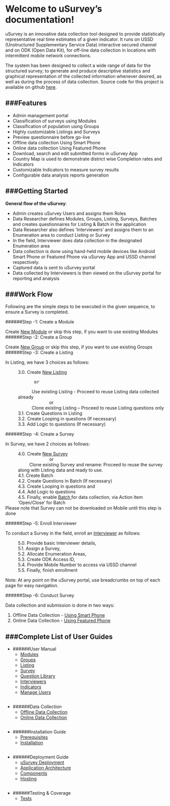 Welcome to uSurvey’s documentation!
========
uSurvey is an innovative data collection tool designed to provide statistically representative real time estimates of a given indicator. It runs on USSD (Unstructured Supplementary Service Data) interactive secured channel and on ODK (Open Data Kit), for off-line data collection in locations with intermittent mobile network connections.

The system has been designed to collect a wide range of data for the structured survey; to generate and produce descriptive statistics and graphical representation of the collected information whenever desired, as well as during the process of data collection.
Source code for this project is available on github [here](https://github.com/unicefuganda/uSurvey/ "github repo").

###Features
------

* Admin management portal
* Classification of surveys using Modules
* Classification of population using Groups
* Highly customizable Listings and Surveys
* Preview questionnaire before go-live
* Offline data collection Using Smart Phone
* Online data collection Using Featured Phone
* Download, search and edit submitted forms in uSurvey App
* Country Map is used to demonstrate district wise Completion rates and Indicators 
* Customizable Indicators to measure survey results
* Configurable data analysis reports generation

###Getting Started
------
**General flow of the uSurvey**:

* Admin creates uSurvey Users and assigns them Roles
* Data Researcher defines Modules, Groups, Listing, Surveys, Batches and creates questionnaires for Listing & Batch in the application
* Data Researcher also defines ‘Interviewers’ and assigns them to an Enumeration area to conduct Listing or Survey
* In the field, Interviewer does data collection in the designated Enumeration area
* Data collection is done using hand-held mobile devices like Android Smart Phone or Featured Phone via uSurvey App and USSD channel respectively.
* Captured data is sent to uSurvey portal
* Data collected by Interviewers is then viewed on the uSurvey portal for reporting and analysis

###Work Flow
------
Following are the simple steps to be executed in the given sequence, to ensure a Survey is completed.

######Step -1: Create a Module

Create [New Module](./User_Guides.md#modules) or skip this step, if you want to use existing Modules
######Step -2: Create a Group

Create [New Group](./User_Guides.md#groups) or skip this step, if you want to use existing Groups
######Step -3: Create a Listing 

In Listing, we have 3 choices as follows:

<dl>
<dd>3.0. Create <a href="./User_Guides/#listing">New Listing</a>
   <pre>      or</pre>
         &nbsp&nbsp&nbsp&nbsp&nbsp&nbsp&nbsp&nbsp&nbsp&nbsp Use existing Listing - Proceed to reuse Listing data collected already <br>  
   &nbsp&nbsp&nbsp&nbsp&nbsp&nbsp&nbsp&nbsp&nbsp&nbsp&nbsp&nbsp&nbsp&nbsp&nbsp&nbsp&nbsp&nbsp&nbsp&nbsp&nbsp&nbsp&nbsp&nbsp or<br>
         &nbsp&nbsp&nbsp&nbsp&nbsp&nbsp&nbsp&nbsp&nbsp&nbsp Clone existing Listing – Proceed to reuse Listing questions only<br>
</dd>
<dd>3.1. Create Questions in Listing</dd>
<dd>3.2. Create Looping in questions (If necessary)</dd>
<dd>3.3. Add Logic to questions (If necessary)</dd>
</dl>

######Step -4: Create a Survey

In Survey, we have 2 choices as follows:


<dl>
  <dd>4.0. Create <a href="./User_Guides/#create-survey">New Survey</a><br>
 &nbsp&nbsp&nbsp&nbsp&nbsp&nbsp&nbsp&nbsp&nbsp&nbsp&nbsp&nbsp&nbsp&nbsp&nbsp&nbsp&nbsp&nbsp&nbsp&nbsp&nbsp&nbsp&nbsp&nbsp or <br>
          &nbsp&nbsp&nbsp&nbsp&nbsp&nbsp&nbsp&nbsp Clone existing Survey and rename: Proceed to reuse the survey along with Listing data and ready to use.<br>

</dd>
  <dd>4.1. Create Batch</dd>
  <dd>4.2. Create Questions in Batch (If necessary)</dd>
  <dd>4.3. Create Looping in questions and</dd>
  <dd>4.4. Add Logic to questions</dd>
  <dd>4.5. Finally, enable <a href="./User_Guides/#enable-batch">Batch </a> for data collection, via Action Item ‘Open/Close’ for Batch</dd>
     Please note that Survey can not be downloaded on Mobile until this step is done
</dl>

######Step -5: Enroll Interviewer

To conduct a Survey in the field, enroll an [Interviewer](./User_Guides.md#interviewer) as follows:

<dl>
   <dd>5.0. Provide basic Interviewer details,</dd>
   <dd>5.1. Assign a Survey,</dd>
   <dd>5.2. Allocate Enumeration Areas,</dd>
   <dd>5.3. Create ODK Access ID,</dd>
   <dd>5.4. Provide Mobile Number to access via USSD channel</dd>
   <dd>5.5. Finally, finish enrollment</dd>
</dl>
Note: At any point on the uSurvey portal, use breadcrumbs on top of each page for easy navigation.

######Step -6: Conduct Survey

Data collection and submission is done in two ways:   
   
   1. Offline Data Collection - [Using Smart Phone](./ODK_App.md)
2. Online Data Collection  - [Using Featured Phone](./ussd-integration.md)   
   
###Complete List of User Guides
------
+ ######User Manual
    - [Modules](./User_Guides.md#modules)
    - [Groups](./User_Guides.md#groups)
    - [Listing](./User_Guides.md#listing)
    - [Survey](./User_Guides.md#create-survey)
    - [Question Library](./User_Guides.md#library-questions)
    - [Interviewers](./User_Guides.md#interviewer)
    - [Indicators](./User_Guides.md#indicators)
    - [Manage Users](./User_Guides.md#manage-users)
<pre></pre>
+ ######Data Collection
    - [Offline Data Collection](./ODK_App.md)
    - [Online Data Collection](./ussd-integration.md)
<pre></pre>
+ ######Installation Guide
    - [Prerequisites](./installation.md#prerequisites)
    - [Installation](./installation.md#installation-instructions)
<pre></pre>
+ ######Deployment Guide
    - [uSurvey Deployment](./deployment_guide.md)
    - [Application Architecture](./deployment_guide.md#application-architecture)
    - [Components](./deployment_guide.md#components)
    - [Hosting](./deployment_guide.md#usurvey-hosting)
<pre></pre>
+ ######Testing & Coverage
    - [Tests](./tests.md)
